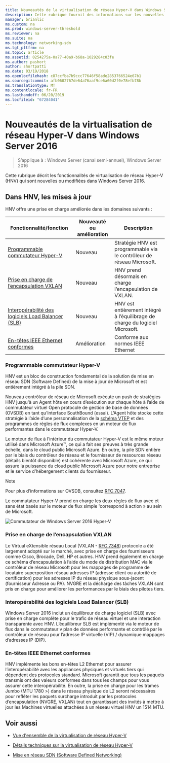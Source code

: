 ```yaml
---
title: Nouveautés de la virtualisation de réseau Hyper-V dans Windows Server 2016
description: Cette rubrique fournit des informations sur les nouvelles fonctionnalités de virtualisation de réseau Hyper-V dans Windows Server 2016
manager: brianlic
ms.custom: na
ms.prod: windows-server-threshold
ms.reviewer: na
ms.suite: na
ms.technology: networking-sdn
ms.tgt_pltfrm: na
ms.topic: article
ms.assetid: 0254275a-0a77-40a9-b68a-1029284c03fe
ms.author: pashort
author: shortpatti
ms.date: 03/19/2018
ms.openlocfilehash: c87ccfba7b9ccc77646f58ade2853766524e67b1
ms.sourcegitcommit: afb0602767de64a76aaf9ce6a60d2f0e78efb78b
ms.translationtype: MT
ms.contentlocale: fr-FR
ms.lasthandoff: 06/20/2019
ms.locfileid: "67284041"
---
```

# <a name="whats-new-in-hyper-v-network-virtualization-in-windows-server-2016"></a>Nouveautés de la virtualisation de réseau Hyper-V dans Windows Server 2016

>S’applique à : Windows Server (canal semi-annuel), Windows Server 2016

Cette rubrique décrit les fonctionnalités de virtualisation de réseau Hyper-V (HNV) qui sont nouvelles ou modifiées dans Windows Server 2016.  
  
## <a name="BKMK_IPAM2012R2"></a>Dans HNV, les mises à jour  
HNV offre une prise en charge améliorée dans les domaines suivants :  
  
|Fonctionnalité/fonction|Nouveauté ou amélioration|Description|  
|--------------------------|-------------------|---------------|  
|[Programmable commutateur Hyper-V](../../../sdn/technologies/hyper-v-network-virtualization/../../../sdn/technologies/hyper-v-network-virtualization/../../../sdn/technologies/hyper-v-network-virtualization/../../../sdn/technologies/hyper-v-network-virtualization/whats-new-hyperv-network-virtualization-windows-server.md#SDN)|Nouveau|Stratégie HNV est programmable via le contrôleur de réseau Microsoft.|  
|[Prise en charge de l’encapsulation VXLAN](../../../sdn/technologies/hyper-v-network-virtualization/../../../sdn/technologies/hyper-v-network-virtualization/../../../sdn/technologies/hyper-v-network-virtualization/../../../sdn/technologies/hyper-v-network-virtualization/whats-new-hyperv-network-virtualization-windows-server.md#VXLAN)|Nouveau|HNV prend désormais en charge l’encapsulation de VXLAN.|  
|[Interopérabilité des logiciels Load Balancer (SLB)](../../../sdn/technologies/hyper-v-network-virtualization/../../../sdn/technologies/hyper-v-network-virtualization/../../../sdn/technologies/hyper-v-network-virtualization/../../../sdn/technologies/hyper-v-network-virtualization/whats-new-hyperv-network-virtualization-windows-server.md#SLB)|Nouveau|HNV est entièrement intégré à l’équilibrage de charge du logiciel Microsoft.|  
|[En-têtes IEEE Ethernet conformes](../../../sdn/technologies/hyper-v-network-virtualization/../../../sdn/technologies/hyper-v-network-virtualization/../../../sdn/technologies/hyper-v-network-virtualization/../../../sdn/technologies/hyper-v-network-virtualization/whats-new-hyperv-network-virtualization-windows-server.md#L2)|Amélioration|Conforme aux normes IEEE Ethernet|  
  
### <a name="SDN"></a>Programmable commutateur Hyper-V  
HNV est un bloc de construction fondamental de la solution de mise en réseau SDN (Software Defined) de la mise à jour de Microsoft et est entièrement intégré à la pile SDN.  
  
Nouveau contrôleur de réseau de Microsoft exécute un push de stratégies HNV jusqu'à un Agent hôte en cours d’exécution sur chaque hôte à l’aide de commutateur virtuel Open protocole de gestion de base de données (OVSDB) en tant qu’Interface SouthBound (essai). L’Agent hôte stocke cette stratégie à l’aide d’une personnalisation de la [schéma VTEP](https://github.com/openvswitch/ovs/blob/master/vtep/vtep.ovsschema) et des programmes de règles de flux complexes en un moteur de flux performantes dans le commutateur Hyper-V.  
  
Le moteur de flux à l’intérieur du commutateur Hyper-V est le même moteur utilisé dans Microsoft Azure&trade;, ce qui a fait ses preuves à très grande échelle, dans le cloud public Microsoft Azure. En outre, la pile SDN entière par le biais du contrôleur de réseau et le fournisseur de ressources réseau (détails bientôt disponible) est cohérente avec Microsoft Azure, ce qui assure la puissance du cloud public Microsoft Azure pour notre entreprise et le service d’hébergement clients du fournisseur.  
  
> [!NOTE]  
> Pour plus d’informations sur OVSDB, consultez [RFC 7047](https://www.rfc-editor.org/info/rfc7047).  
  
Le commutateur Hyper-V prend en charge les deux règles de flux avec et sans état basés sur le moteur de flux simple 'correspond à action » au sein de Microsoft.  
 
![Commutateur de Windows Server 2016 Hyper-V](../../../media/what-s-new-in-hyper-v-network-virtualization-in-windows-server/HNVOverview.png)  
  
### <a name="VXLAN"></a>Prise en charge de l’encapsulation VXLAN  
Le Virtual eXtensible réseau Local (VXLAN - [RFC 7348](https://www.rfc-editor.org/info/rfc7348)) protocole a été largement adopté sur le marché, avec prise en charge des fournisseurs comme Cisco, Brocade, Dell, HP et autres. HNV prend également en charge ce schéma d’encapsulation à l’aide du mode de distribution MAC via le contrôleur de réseau Microsoft pour les mappages de programme de locataire superposition réseau adresses IP (adresse client ou autorité de certification) pour les adresses IP du réseau physique sous-jacent (fournisseur Adresse ou PA). NVGRE et la décharge des tâches VXLAN sont pris en charge pour améliorer les performances par le biais des pilotes tiers.  
  
### <a name="SLB"></a>Interopérabilité des logiciels Load Balancer (SLB)  
Windows Server 2016 inclut un équilibreur de charge logiciel (SLB) avec prise en charge complète pour le trafic de réseau virtuel et une interaction transparente avec HNV. L’équilibreur SLB est implémenté via le moteur de flux dans le commutateur v plan de données performante et contrôlé par le contrôleur de réseau pour l’adresse IP virtuelle (VIP) / dynamique mappages d’adresses IP (DIP).  
  
### <a name="L2"></a>En-têtes IEEE Ethernet conformes  
HNV implémente les bons en-têtes L2 Ethernet pour assurer l’interopérabilité avec les appliances physiques et virtuels tiers qui dépendent des protocoles standard. Microsoft garantit que tous les paquets transmis ont des valeurs conformes dans tous les champs pour vous assurer cette interopérabilité. En outre, la prise en charge pour les trames Jumbo (MTU 1780 >) dans le réseau physique de L2 seront nécessaires pour refléter les paquets surcharge introduit par les protocoles d’encapsulation (NVGRE, VXLAN) tout en garantissant des invités à mettre à jour les Machines virtuelles attachées à un réseau virtuel HNV un 1514 MTU.  
  
## <a name="see-also"></a>Voir aussi  
  
-   [Vue d'ensemble de la virtualisation de réseau Hyper-V](hyperv-network-virtualization-overview-windows-server.md)  
  
-   [Détails techniques sur la virtualisation de réseau Hyper-V](hyperv-network-virtualization-technical-details-windows-server.md)  
  
-   [Mise en réseau SDN (Software Defined Networking)](../../Software-Defined-Networking--SDN-.md)  
  